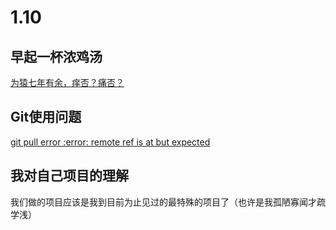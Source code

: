# 1.10

## 早起一杯浓鸡汤

[为猿七年有余，痒否？痛否？](http://mp.weixin.qq.com/s?__biz=MzA5MzY4NTQwMA==&mid=2650996524&idx=1&sn=1b3d08f87e9d580c4af5425678ace9c2&chksm=8bac4cdbbcdbc5cda9d98dacb317aad0a9a6ce01f3e30ba4626faadf18eb9e61a1f8540bef29&mpshare=1&scene=23&srcid=01103jnItc7lOWPLZOlEH1gp#rd)

## Git使用问题

[git pull error :error: remote ref is at but expected](http://stackoverflow.com/questions/11796580/git-pull-error-error-remote-ref-is-at-but-expected)

## 我对自己项目的理解

我们做的项目应该是我到目前为止见过的最特殊的项目了（也许是我孤陋寡闻才疏学浅）


